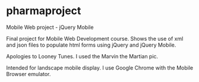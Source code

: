 # pharmaproject
Mobile Web project - jQuery Mobile

Final project for Mobile Web Development course. Shows the use of xml and json files to populate html forms using jQuery and jQuery Mobile.

Apologies to Looney Tunes. I used the Marvin the Martian pic.

Intended for landscape mobile display. I use Google Chrome with the Mobile Browser emulator.
